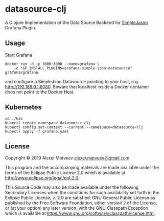 # datasource-clj

A Clojure Implementation of the Data Source Backend for
[SimpleJason](https://grafana.com/grafana/plugins/grafana-simple-json-datasource)
Grafana Plugin.

## Usage

Start Grafana

    docker run -d -p 3000:3000 --name=grafana \
        -e "GF_INSTALL_PLUGINS=grafana-simple-json-datasource" grafana/grafana

and configure a SimpleJson Datasource pointing to your host,
e.g. http://192.168.0.1:8080. Beware that localhost inside a Docker
container does not point to the Docker Host.

## Kubernetes

    cd ./k3s
    kubectl create namespace datasource-clj
    kubectl config set-context --current --namespace=datasource-clj
    kubectl apply -f grafana.yaml

## License

Copyright © 2019 Alexei Matveev <alexei.matveev@gmail.com>

This program and the accompanying materials are made available under the
terms of the Eclipse Public License 2.0 which is available at
http://www.eclipse.org/legal/epl-2.0.

This Source Code may also be made available under the following Secondary
Licenses when the conditions for such availability set forth in the Eclipse
Public License, v. 2.0 are satisfied: GNU General Public License as published by
the Free Software Foundation, either version 2 of the License, or (at your
option) any later version, with the GNU Classpath Exception which is available
at https://www.gnu.org/software/classpath/license.html.
